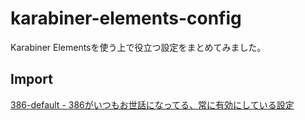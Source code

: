 # karabiner-elements-config

Karabiner Elementsを使う上で役立つ設定をまとめてみました。

## Import

<a href="karabiner://karabiner/assets/complex_modifications/import?url=https://raw.githubusercontent.com/386jp/karabiner-elements-config/master/386-default.json">386-default - 386がいつもお世話になってる、常に有効にしている設定</a>

